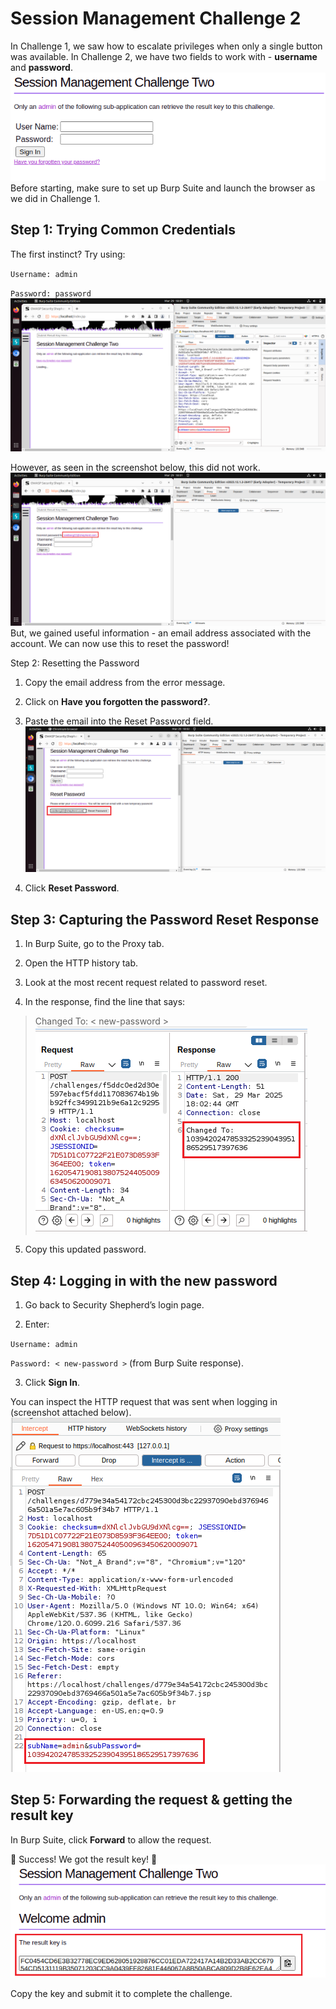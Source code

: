 # Session Management Challenge 2
In Challenge 1, we saw how to escalate privileges when only a single button was available. In Challenge 2, we have two fields to work with - **username** and **password**.
![Security Shepherd Screenshot](./1.png)
Before starting, make sure to set up Burp Suite and launch the browser as we did in Challenge 1.

## Step 1: Trying Common Credentials
The first instinct? Try using:

`Username: admin`

`Password: password`
![Security Shepherd Screenshot](./2.png)

However, as seen in the screenshot below, this did not work. 
![Security Shepherd Screenshot](./3.png)
But, we gained useful information - an email address associated with the account. We can now use this to reset the password!

Step 2: Resetting the Password
1. Copy the email address from the error message.

2. Click on **Have you forgotten the password?**.

3. Paste the email into the Reset Password field.
![Security Shepherd Screenshot](./4_reset_request.png)
4. Click **Reset Password**.


## Step 3: Capturing the Password Reset Response
1. In Burp Suite, go to the Proxy tab.

2. Open the HTTP history tab.

3. Look at the most recent request related to password reset.

4. In the response, find the line that says:

> Changed To: < new-password >
![Security Shepherd Screenshot](./5_changed_pass.png)
5. Copy this updated password.



## Step 4: Logging in with the new password
1. Go back to Security Shepherd’s login page.

2. Enter:

`Username: admin`

`Password: < new-password >` (from Burp Suite response).

3. Click **Sign In**.


You can inspect the HTTP request that was sent when logging in (screenshot attached below).
![Burp Suite Screenshot](./6.png)

## Step 5: Forwarding the request & getting the result key
In Burp Suite, click **Forward** to allow the request.

🎉 Success! We got the result key! 🎉
![Security Shepherd Screenshot](./7_result_key.png)

Copy the key and submit it to complete the challenge.


